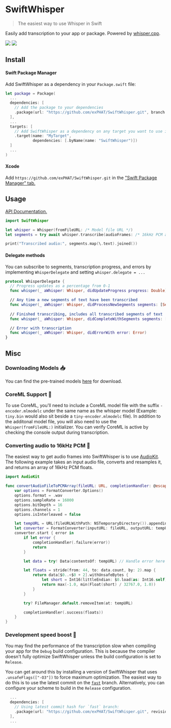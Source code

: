 # SwiftWhisper

> The easiest way to use Whisper in Swift

Easily add transcription to your app or package. Powered by [whisper.cpp](https://github.com/ggerganov/whisper.cpp).

[![](https://img.shields.io/endpoint?url=https%3A%2F%2Fswiftpackageindex.com%2Fapi%2Fpackages%2FexPHAT%2FSwiftWhisper%2Fbadge%3Ftype%3Dswift-versions)](https://swiftpackageindex.com/exPHAT/SwiftWhisper)
[![](https://img.shields.io/endpoint?url=https%3A%2F%2Fswiftpackageindex.com%2Fapi%2Fpackages%2FexPHAT%2FSwiftWhisper%2Fbadge%3Ftype%3Dplatforms)](https://swiftpackageindex.com/exPHAT/SwiftWhisper)

## Install


#### Swift Package Manager

Add SwiftWhisper as a dependency in your `Package.swift` file:

```swift
let package = Package(
  ...
  dependencies: [
    // Add the package to your dependencies
    .package(url: "https://github.com/exPHAT/SwiftWhisper.git", branch: "master"),
  ],
  ...
  targets: [
    // Add SwiftWhisper as a dependency on any target you want to use it in
    .target(name: "MyTarget",
            dependencies: [.byName(name: "SwiftWhisper")])
  ]
  ...
)
```

#### Xcode

Add `https://github.com/exPHAT/SwiftWhisper.git` in the ["Swift Package Manager" tab.](https://developer.apple.com/documentation/xcode/adding-package-dependencies-to-your-app)

## Usage

[API Documentation.](https://swiftpackageindex.com/exPHAT/SwiftWhisper/1.0.1/documentation/)

```swift
import SwiftWhisper

let whisper = Whisper(fromFileURL: /* Model file URL */)
let segments = try await whisper.transcribe(audioFrames: /* 16kHz PCM audio frames */)

print("Transcribed audio:", segments.map(\.text).joined())
```

#### Delegate methods

You can subscribe to segments, transcription progress, and errors by implementing `WhisperDelegate` and setting `whisper.delegate = ...`

```swift
protocol WhisperDelegate {
  // Progress updates as a percentage from 0-1
  func whisper(_ aWhisper: Whisper, didUpdateProgress progress: Double)

  // Any time a new segments of text have been transcribed
  func whisper(_ aWhisper: Whisper, didProcessNewSegments segments: [Segment], atIndex index: Int)
  
  // Finished transcribing, includes all transcribed segments of text
  func whisper(_ aWhisper: Whisper, didCompleteWithSegments segments: [Segment])

  // Error with transcription
  func whisper(_ aWhisper: Whisper, didErrorWith error: Error)
}
```

## Misc

### Downloading Models :inbox_tray:

You can find the pre-trained models [here](https://huggingface.co/ggerganov/whisper.cpp) for download.

### CoreML Support :brain:

To use CoreML, you'll need to include a CoreML model file with the suffix `-encoder.mlmodelc` under the same name as the whisper model (Example: `tiny.bin` would also sit beside a `tiny-encoder.mlmodelc` file). In addition to the additonal model file, you will also need to use the `Whisper(fromFileURL:)` initializer. You can verify CoreML is active by checking the console output during transcription.

### Converting audio to 16kHz PCM :wrench:

The easiest way to get audio frames into SwiftWhisper is to use [AudioKit](https://github.com/AudioKit/AudioKit). The following example takes an input audio file, converts and resamples it, and returns an array of 16kHz PCM floats.

```swift
import AudioKit

func convertAudioFileToPCMArray(fileURL: URL, completionHandler: @escaping (Result<[Float], Error>) -> Void) {
    var options = FormatConverter.Options()
    options.format = .wav
    options.sampleRate = 16000
    options.bitDepth = 16
    options.channels = 1
    options.isInterleaved = false

    let tempURL = URL(fileURLWithPath: NSTemporaryDirectory()).appendingPathComponent(UUID().uuidString)
    let converter = FormatConverter(inputURL: fileURL, outputURL: tempURL, options: options)
    converter.start { error in
        if let error {
            completionHandler(.failure(error))
            return
        }

        let data = try! Data(contentsOf: tempURL) // Handle error here

        let floats = stride(from: 44, to: data.count, by: 2).map {
            return data[$0..<$0 + 2].withUnsafeBytes {
                let short = Int16(littleEndian: $0.load(as: Int16.self))
                return max(-1.0, min(Float(short) / 32767.0, 1.0))
            }
        }

        try? FileManager.default.removeItem(at: tempURL)

        completionHandler(.success(floats))
    }
}
```

### Development speed boost :rocket:

You may find the performance of the transcription slow when compiling your app for the `Debug` build configuration. This is because the compiler doesn't fully optimize SwiftWhisper unless the build configuration is set to `Release`.

You can get around this by installing a version of SwiftWhisper that uses `.unsafeFlags(["-O3"])` to force maximum optimization. The easiest way to do this is to use the latest commit on the [`fast`](https://github.com/exPHAT/SwiftWhisper/tree/fast) branch. Alternatively, you can configure your scheme to build in the `Release` configuration.

```swift
  ...
  dependencies: [
    // Using latest commit hash for `fast` branch:
    .package(url: "https://github.com/exPHAT/SwiftWhisper.git", revision: "deb1cb6a27256c7b01f5d3d2e7dc1dcc330b5d01"),
  ],
  ...
```

